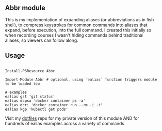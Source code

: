 ## Abbr module

This is my implementation of expanding aliases (or abbreviations as in fish shell), to compress keystrokes for common commands into aliases that expand, before execution, into the full command. I created this initially so when recording courses I wasn't hiding commands behind traditional aliases, so viewers can follow along.

## Usage

```pwsh

Install-PSResource Abbr

Import-Module Abbr # optional, using `ealias` function triggers module to be loaded too

# examples
ealias gst 'git status'
ealias dcpsa 'docker container ps -a'
ealias dcri 'docker container run --rm -i -t'
ealias kgp 'kubectl get pods'

```

Visit my [dotfiles](https://github.com/g0t4/dotfiles) repo for my private version of this module AND for hundreds of ealias examples across a variety of commands.